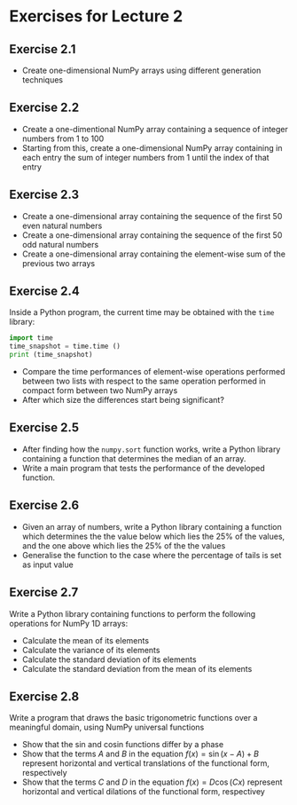 # Exercises for Lecture 2

## Exercise 2.1

  * Create one-dimensional NumPy arrays using different generation techniques

## Exercise 2.2

  * Create a one-dimentional NumPy array containing a sequence of integer numbers from 1 to 100
  * Starting from this, create a one-dimensional NumPy array
    containing in each entry the sum of integer numbers from 1 until the index of that entry

## Exercise 2.3

  * Create a one-dimensional array containing the sequence of the first 50 even natural numbers
  * Create a one-dimensional array containing the sequence of the first 50 odd natural numbers
  * Create a one-dimensional array containing the element-wise sum of the previous two arrays

## Exercise 2.4

Inside a Python program, the current time may be obtained with the `time` library:
```py
import time
time_snapshot = time.time ()
print (time_snapshot)
```
  * Compare the time performances of element-wise operations performed between two lists
    with respect to the same operation performed in compact form between two NumPy arrays
  * After which size the differences start being significant?  

## Exercise 2.5

  * After finding how the `numpy.sort` function works, 
    write a Python library containing a function that determines the median of an array.
  * Write a main program that tests the performance of the developed function.

## Exercise 2.6 

  * Given an array of numbers, write a Python library containing a function 
    which determines the the value below which lies the 25% of the values,
    and the one above which lies the 25% of the the values
  * Generalise the function to the case where the percentage of tails is set as input value

## Exercise 2.7

Write a Python library containing functions to perform the following operations
for NumPy 1D arrays:
  * Calculate the mean of its elements
  * Calculate the variance of its elements
  * Calculate the standard deviation of its elements
  * Calculate the standard deviation from the mean of its elements

## Exercise 2.8

Write a program that draws the basic trigonometric functions over a meaningful domain,
using NumPy universal functions
  * Show that the sin and cosin functions differ by a phase
  * Show that the terms *A* and *B* in the equation $f(x) = \sin (x-A) + B$ represent
    horizontal and vertical translations of the functional form, respectively
  * Show that the terms *C* and *D* in the equation $f(x) = D \cos (Cx)$ represent
    horizontal and vertical dilations of the functional form, respectivey

<!-- ## Exercise 2.X

Using NumPy ndarrays,
implement a program that calculates Lorentz boosts for four-vectors
to change the coordinates of a physical system.
 -->
